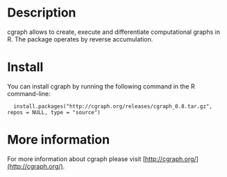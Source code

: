 # Description

cgraph allows to create, execute and differentiate computational graphs in R. The package operates by reverse accumulation.

# Install

You can install cgraph by running the following command in the R command-line:

```
  install.packages("http://cgraph.org/releases/cgraph_0.8.tar.gz", repos = NULL, type = "source")
```

# More information

For more information about cgraph please visit [http://cgraph.org/](http://cgraph.org/).

